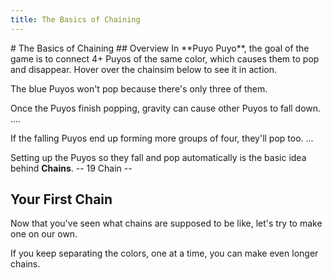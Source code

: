 ```yaml
---
title: The Basics of Chaining
---
```

<ClientOnly>
<AssetLoader />
# The Basics of Chaining
## Overview
In **Puyo Puyo**, the goal of the game is to connect 4+ Puyos of the same color, which causes them to pop and disappear. Hover over the chainsim below to see it in action.

<ChainImg :importedData="
  [{fieldData: '000000000000000000000000000000000000000000000000000000000000000B0RGG0B0RGGGBRR',
    shadowData: '000000000000000000000000000000000000000000000000000000000000000000000000000000',
    cursorData: '000000000000000000000000000000000000000000000000000000000000000000000000000000',
    arrowData: '000000000000000000000000000000000000000000000000000000000000000000000000000000',
    autoDrop: false
  }]" :nextQueue="''" :hasCaption="true">The blue Puyos won't pop because there's only three of them.</ChainImg>

Once the Puyos finish popping, gravity can cause other Puyos to fall down.
....

If the falling Puyos end up forming more groups of four, they'll pop too.
...

Setting up the Puyos so they fall and pop automatically is the basic idea behind  **Chains**.
-- 19 Chain --

## Your First Chain
Now that you've seen what chains are supposed to be like, let's try to make one on our own.

<Slideshow :importedData="
  [{fieldData: '0000000000000000000000000000000000000000000000000000000000000000000000R0000RR0',
    shadowData: '000000000000000000000000000000000000000000000000000000000000000000000000000000',
    cursorData: '000000000000000000000000000000000000000000000000000000000000000000000000000000',
    arrowData: '000000000000000000000000000000000000000000000000000000000000000000000000000000',
    autoDrop: false,
    advanceNext: true,
    slideText: 'Imagine you\'re starting with this, three Red Puyos. You have Red and Blue Puyos coming up.'
  },
  {
    fieldData: '0000000000000000000000000000000000000000000000000000000000000000000000R0000RR0',
    shadowData: '000000000000000000000000000000000000000000000000000000000000000B00000R00000000',
    cursorData: '000000000000000000000000000000000000000000000000000000000000000000000000000000',
    arrowData: '000000000000000000000000000000000000000000000000000000000000000000000000000000',
    autoDrop: false,
    advanceNext: false,
    slideText: 'You could pop the Red Puyos right now if you wanted, but that\'s just a 1 Chain. (Hover over the chainsim to see the 1 Chain).'
  },
  {
    fieldData: '000000000000000000000000000000000000000000000000000000000000000R00000BR0000RR0',
    shadowData: '000000000000000000000000000000000000000000000000000000000000000000000000000000',
    cursorData: '000000000000000000000000000000000000000000000000000000000000000000000000000000',
    arrowData: '000000000000000000000000000000000000000000000000000000000000000000000000000000',
    autoDrop: false,
    advanceNext: true,
    slideText: 'Instead of popping the Reds right away, use the Blue Puyo to separate the Reds for now.'
  },
  {
    fieldData: '000000000000000000000000000000000000000000000000000000000000000R0000BBR000BRR0',
    shadowData: '000000000000000000000000000000000000000000000000000000000000000000000000000000',
    cursorData: '000000000000000000000000000000000000000000000000000000000000000000000000000000',
    arrowData: '000000000000000000000000000000000000000000000000000000000000000000000000000000',
    autoDrop: false,
    advanceNext: true,
    slideText: 'Let\'s say we want to trigger our chain now. Add more pieces so we can pop the blues and...'
  },
  {
    fieldData: '000000000000000000000000000000000000000000000000000000000000000R000GBBR00BBRR0',
    shadowData: '000000000000000000000000000000000000000000000000000000000000000000000000000000',
    cursorData: '000000000000000000000000000000000000000000000000000000000000000000000000000000',
    arrowData: '000000000000000000000000000000000000000000000000000000000000000000000000000000',
    autoDrop: false,
    advanceNext: true,
    slideText: 'We have a 2 Chain! (Hover over tha chainsim to watch it play.)'
  }]" :nextQueue="'RBBBGB'" />

If you keep separating the colors, one at a time, you can make even longer chains.

<Slideshow :importedData="
  [{fieldData: '000000000000000000000000000000000000000000000000000000000000000R0000BBR000BRR0',
    shadowData: '000000000000000000000000000000000000000000000000000000000000000000000000000000',
    cursorData: '000000000000000000000000000000000000000000000000000000000000000000000000000000',
    arrowData: '000000000000000000000000000000000000000000000000000000000000000000000000000000',
    autoDrop: false,
    advanceNext: true,
    slideText: 'I\'m not satisfied with just a 2 Chain. Let\'s go for more!'
  },
  {
    fieldData: '00000000000000000000000000000000000000000000000000000000B00000GR0000BBR000BRR0',
    shadowData: '000000000000000000000000000000000000000000000000000000000000000000000000000000',
    cursorData: '000000000000000000000000000000000000000000000000000000000000000000000000000000',
    arrowData: '0000000000000000000000000000000000000000000000000000000000000R0000000000000000',
    autoDrop: false,
    advanceNext: true,
    slideText: 'Instead of popping the Blues right away, separate it with Greens.'
  },
  {
    fieldData: '00000000000000000000000000000000000000000000000000000000B00000GR000GBBR00GBRR0',
    shadowData: '000000000000000000000000000000000000000000000000000000000000000000000000000000',
    cursorData: '000000000000000000000000000000000000000000000000000000000000000000000000000000',
    arrowData: '000000000000000000000000000000000000000000000000000000000000000000000000000000',
    autoDrop: false,
    advanceNext: true,
    slideText: 'The Greens are the trigger for your chain now. If you pop it, you\'ll get a 3 Chain. (Try it out by clicking Edit).'
  },
  {
    fieldData: '0000000000000000000000000000000000000000000000000000000GB0000YGR000GBBR00GBRR0',
    shadowData: '000000000000000000000000000000000000000000000000000000000000000000000000000000',
    cursorData: '000000000000000000000000000000000000000000000000000000000000000000000000000000',
    arrowData: '000000000000000000000000000000000000000000000000000000000000R00000000000000000',
    autoDrop: false,
    advanceNext: true,
    slideText: 'Let\'s keep going higher. Instead of popping the Greens, separate it with Yellows.'
  },
  {
    fieldData: '0000000000000000000000000000000000000000000000000000000GB0000YGR00YGBBR0YGBRR0',
    shadowData: '000000000000000000000000000000000000000000000000000000000000000000000000000000',
    cursorData: '000000000000000000000000000000000000000000000000000000000000000000000000000000',
    arrowData: '000000000000000000000000000000000000000000000000000000000000000000000000000000',
    autoDrop: false,
    advanceNext: true,
    slideText: 'Now, the Yellow Puyos are the trigger for your chain. If you pop it, you\'ll get a 4 Chain. Let\'s do that.'
  },
  {
    fieldData: '000000000000000000000000000000000000000000000000000000YGB000YYGR00YGBBR0YGBRR0',
    shadowData: '000000000000000000000000000000000000000000000000000000000000000000000000000000',
    cursorData: '000000000000000000000000000000000000000000000000000000000000000000000000000000',
    arrowData: '000000000000000000000000000000000000000000000000000000000000000000000000000000',
    autoDrop: false,
    advanceNext: true,
    slideText: 'Now, the Yellow Puyos are the trigger for your chain. If you pop it, you\'ll get a 4 Chain. Let\'s do that.'
  }]" :nextQueue="'GBGGYGYYYY'" />

<ChainsimModal />
</ClientOnly>